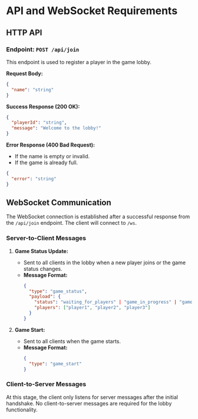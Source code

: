 
# API and WebSocket Requirements

## HTTP API

### Endpoint: `POST /api/join`

This endpoint is used to register a player in the game lobby.

**Request Body:**

```json
{
  "name": "string"
}
```

**Success Response (200 OK):**

```json
{
  "playerId": "string",
  "message": "Welcome to the lobby!"
}
```

**Error Response (400 Bad Request):**

- If the name is empty or invalid.
- If the game is already full.

```json
{
  "error": "string"
}
```

## WebSocket Communication

The WebSocket connection is established after a successful response from the `/api/join` endpoint. The client will connect to `/ws`.

### Server-to-Client Messages

1.  **Game Status Update:**
    -   Sent to all clients in the lobby when a new player joins or the game status changes.
    -   **Message Format:**
        ```json
        {
          "type": "game_status",
          "payload": {
            "status": "waiting_for_players" | "game_in_progress" | "game_over",
            "players": ["player1", "player2", "player3"]
          }
        }
        ```

2.  **Game Start:**
    -   Sent to all clients when the game starts.
    -   **Message Format:**
        ```json
        {
          "type": "game_start"
        }
        ```

### Client-to-Server Messages

At this stage, the client only listens for server messages after the initial handshake. No client-to-server messages are required for the lobby functionality.
